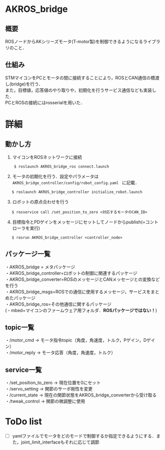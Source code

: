 # AKROS_bridge
## 概要
ROSノードからAKシリーズモータ(T-motor製)を制御できるようになるライブラリのこと．

## 仕組み
STMマイコンをPCとモータの間に接続することにより，ROSとCAN通信の橋渡し(bridge)を行う．  
また，目標値，応答値のやり取りや，初期化を行うサービス通信なども実装した．  
PCとROSの接続にはrosserialを用いた．

# 詳細
## 動かし方
 1. マイコンをROSネットワークに接続 
```
    $ roslaunch AKROS_bridge_ros connect.launch
```
 2. モータの初期化を行う．設定やパラメータは```AKROS_bridge_controller/config/robot_config.yaml ``` 
 に記載．  
 ```
    $ roslaunch AKROS_bridge_controller initialize_robot.launch
 ```
 3. ロボットの原点合わせを行う  
 ```
    $ rosservice call /set_position_to_zero <対応するモータのCAN_ID>
 ```
 4. 目標指令とPDゲインをメッセージにセットしてノードからpublish(=コントローラを実行)  
 ```
    $ rosrun AKROS_bridge_controller <controller_node>
 ```

## パッケージ一覧
・AKROS_bridge = メタパッケージ  
・AKROS_bridge_controller=ロボットの制御に関連するパッケージ  
・AKROS_bridge_converter=ROSのメッセージとCANメッセージとの変換などを行う  
・AKROS_bridge_msgs=ROSでの通信に使用するメッセージ，サービスをまとめたパッケージ  
・AKROS_bridge_ros=その他通信に関するパッケージ  
(・mbed=マイコンのファームウェア用フォルダ．**ROSパッケージではない！**)

## topic一覧
・/motor_cmd -> モータ指令topic（角度，角速度，トルク，Pゲイン，Dゲイン）  
・/motor_reply -> モータ応答（角度，角速度，トルク）

## service一覧
・/set_position_to_zero -> 現在位置を0にセット  
・/servo_setting -> 関節のサーボ剛性を変更   
・/current_state -> 現在の関節状態をAKROS_bridge_converterから受け取る  
・/tweak_control -> 関節の微調整に使用

# ToDo list
- [ ] yamlファイルでモータをどのモードで制御するか指定できるようにする．また，joint_limit_interfaceもそれに応じて調節 
